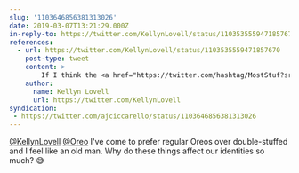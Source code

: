 ```yaml
---
slug: '1103646856381313026'
date: 2019-03-07T13:21:29.000Z
in-reply-to: https://twitter.com/KellynLovell/status/1103535559471857670
references:
  - url: https://twitter.com/KellynLovell/status/1103535559471857670
    post-type: tweet
    content: >
        If I think the <a href="https://twitter.com/hashtag/MostStuf?src=hash&amp;ref_src=twsrc%5Etfw">#MostStuf</a> <a href="https://twitter.com/Oreo?ref_src=twsrc%5Etfw">@Oreo</a> is actually the perfect ration of cream to cookie, does that make me extra?
    author:
      name: Kellyn Lovell
      url: https://twitter.com/KellynLovell
syndication:
 - https://twitter.com/ajciccarello/status/1103646856381313026
---
```


[@KellynLovell](https://twitter.com/KellynLovell) [@Oreo](https://twitter.com/Oreo) I've come to prefer regular Oreos over double-stuffed and I feel like an old man. Why do these things affect our identities so much? 😅
